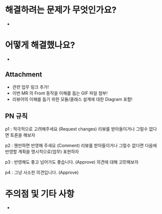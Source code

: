 # 해결하려는 문제가 무엇인가요?

*

# 어떻게 해결했나요?

*

## Attachment

* 관련 업무 링크 추가!
* 이번 MR 의 Front 동작을 이해를 돕는 GIF 파일 첨부!
* 리뷰어의 이해를 돕기 위한 모듈/클래스 설계에 대한 Diagram 포함!

## PN 규칙

p1 : 적극적으로 고려해주세요 (Request changes)
리뷰를 받아들이거나 그럴수 없다면 토론을 해보자

p2 : 웬만하면 반영해 주세요 (Comment)
리뷰를 받아들이거나 그럴수 없다면 다음에 반영할 계획을 명시적으로(업무) 표현하자

p3 : 반영해도 좋고 넘어가도 좋습니다. (Approve)
의견에 대해 고민해보자

p4 : 그냥 사소한 의견입니다. (Approve)

# 주의점 및 기타 사항

* 